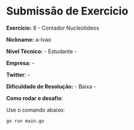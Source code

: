 # Submissão de Exercicio

**Exercicio:** 8 - Contador Nucleotideos

**Nickname:** a-lvao

**Nível Técnico:** - Estudante -

**Empresa:** -

**Twitter**: -

**Dificuldade de Resolução:** - Baixa -

**Como rodar o desafio**: 

Use o comando abaixo: 
```bash
go run main.go
```